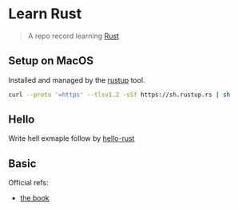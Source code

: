 # Learn Rust

> A repo record learning [Rust](https://www.rust-lang.org/learn/get-started)

## Setup on MacOS

Installed and managed by the [rustup](https://github.com/rust-lang/rustup) tool.

```bash
curl --proto '=https' --tlsv1.2 -sSf https://sh.rustup.rs | sh
```

## Hello

Write hell exmaple follow by [hello-rust](https://www.rust-lang.org/learn/get-started#generating-new-project)

## Basic

Official refs:

- [the book](https://doc.rust-lang.org/book/)
